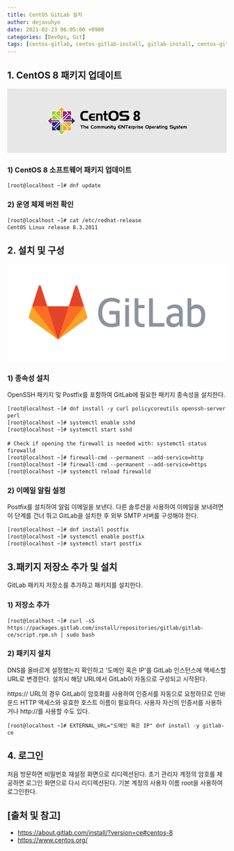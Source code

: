```yaml
---
title: CentOS GitLab 설치
author: dejavuhyo
date: 2021-02-23 06:05:00 +0900
categories: [DevOps, Git]
tags: [centos-gitlab, centos-gitlab-install, gitlab-install, centos-gitlab-설치, gitlab-설치]
---
```


## 1. CentOS 8 패키지 업데이트

![centos-8](/assets/img/2021-02-23-install-gitlab-on-centos/centos-8.png)

### 1) CentOS 8 소프트웨어 패키지 업데이트

```shell
[root@localhost ~]# dnf update
```
### 2) 운영 체제 버전 확인

```shell
[root@localhost ~]# cat /etc/redhat-release 
CentOS Linux release 8.3.2011
```

## 2. 설치 및 구성

![gitlab-logo](/assets/img/2021-02-23-install-gitlab-on-centos/gitlab-logo.png)

### 1) 종속성 설치
OpenSSH 패키지 및 Postfix를 포함하여 GitLab에 필요한 패키지 종속성을 설치한다.

```shell
[root@localhost ~]# dnf install -y curl policycoreutils openssh-server perl
[root@localhost ~]# systemctl enable sshd
[root@localhost ~]# systemctl start sshd

# Check if opening the firewall is needed with: systemctl status firewalld
[root@localhost ~]# firewall-cmd --permanent --add-service=http
[root@localhost ~]# firewall-cmd --permanent --add-service=https
[root@localhost ~]# systemctl reload firewalld
```

### 2) 이메일 알림 설정
Postfix를 설치하여 알림 이메일을 보낸다. 다른 솔루션을 사용하여 이메일을 보내려면 이 단계를 건너 뛰고 GitLab을 설치한 후 외부 SMTP 서버를 구성해야 한다.

```shell
[root@localhost ~]# dnf install postfix
[root@localhost ~]# systemctl enable postfix
[root@localhost ~]# systemctl start postfix
```

## 3.패키지 저장소 추가 및 설치
GitLab 패키지 저장소를 추가하고 패키지를 설치한다.

### 1) 저장소 추가

```shell
[root@localhost ~]# curl -sS https://packages.gitlab.com/install/repositories/gitlab/gitlab-ce/script.rpm.sh | sudo bash
```

### 2) 패키지 설치
DNS를 올바르게 설정했는지 확인하고 '도메인 혹은 IP'를 GitLab 인스턴스에 액세스할 URL로 변경한다. 설치시 해당 URL에서 GitLab이 자동으로 구성되고 시작된다.

https:// URL의 경우 GitLab이 암호화를 사용하여 인증서를 자동으로 요청하므로 인바운드 HTTP 액세스와 유효한 호스트 이름이 필요하다. 사용자 자신의 인증서를 사용하거나 http://를 사용할 수도 있다.

```shell
[root@localhost ~]# EXTERNAL_URL="도메인 혹은 IP" dnf install -y gitlab-ce
```

## 4. 로그인
처음 방문하면 비밀번호 재설정 화면으로 리디렉션된다. 초기 관리자 계정의 암호를 제공하면 로그인 화면으로 다시 리디렉션된다. 기본 계정의 사용자 이름 root을 사용하여 로그인한다.

## [출처 및 참고]
* <https://about.gitlab.com/install/?version=ce#centos-8>
* <https://www.centos.org/>
